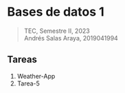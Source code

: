 Bases de datos 1
================
>TEC, Semestre II, 2023  
>Andrés Salas Araya, 2019041994

## Tareas
1. Weather-App
2. Tarea-5
